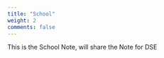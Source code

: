 ```yaml
---
title: "School"
weight: 2
comments: false
---
```

This is the School Note, will share the Note for DSE